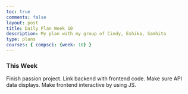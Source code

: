 ```yaml
---
toc: true
comments: false
layout: post
title: Daily Plan Week 10
description: My plan with my group of Cindy, Eshika, Samhita  
type: plans
courses: { compsci: {week: 10} }
---
```


### This Week
Finish passion project. Link backend with frontend code. Make sure API data displays. Make frontend interactive by using JS. 

